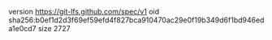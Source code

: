 version https://git-lfs.github.com/spec/v1
oid sha256:b0ef1d2d3f69ef59efd4f827bca910470ac29e0f19b349d6f1bd946eda1e0cd7
size 2727
